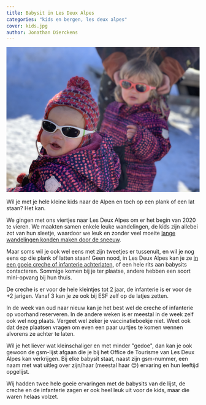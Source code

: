 ```yaml
---
title: Babysit in Les Deux Alpes
categories: "kids en bergen, les deux alpes"
cover: kids.jpg
author: Jonathan Dierckens
---
```


![Kids in de Alpen](./kids.jpg)

Wil je met je hele kleine kids naar de Alpen en toch op een plank of een lat staan? Het kan.

We gingen met ons viertjes naar Les Deux Alpes om er het begin van 2020 te vieren. We maakten samen enkele leuke wandelingen, de kids zijn allebei zot van hun sleetje, waardoor we leuk en zonder veel moeite [lange wandelingen konden maken door de sneeuw](/wandelen-met-kleine-kids).

Maar soms wil je ook wel eens met zijn tweetjes er tussenuit, en wil je nog eens op die plank of latten staan! Geen nood, in Les Deux Alpes kan je ze [in een goeie creche of infanterie achterlaten](https://www.les2alpes.com/en/facilities-for-children-childcare.html), of een hele rits aan babysits contacteren. Sommige komen bij je ter plaatse, andere hebben een soort mini-opvang bij hun thuis.

De creche is er voor de hele kleintjes tot 2 jaar, de infanterie is er voor de +2 jarigen. Vanaf 3 kan je ze ook bij ESF zelf op de latjes zetten.

In de week van oud naar nieuw kan je het best wel de creche of infanterie op voorhand reserveren. In de andere weken is er meestal in de week zelf ook wel nog plaats. Vergeet wel zeker je vaccinatieboekje niet. Weet ook dat deze plaatsen vragen om even een paar uurtjes te komen wennen alvorens ze achter te laten.

Wil je het liever wat kleinschaliger en met minder "gedoe", dan kan je ook gewoon de gsm-lijst afgaan die je bij het Office de Tourisme van Les Deux Alpes kan verkrijgen. Bij elke babysit staat, naast zijn gsm-nummer, een naam met wat uitleg over zijn/haar (meestal haar 😊) ervaring en hun leeftijd opgelijst.

Wij hadden twee hele goeie ervaringen met de babysits van de lijst, de creche en de infanterie zagen er ook heel leuk uit voor de kids, maar die waren helaas volzet.
